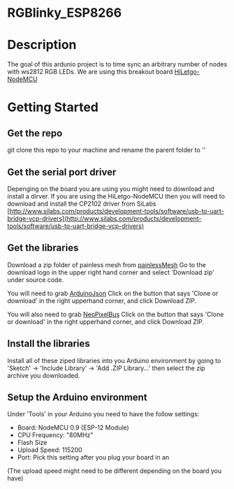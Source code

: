 # RGBlinky_ESP8266

Description
===========
The goal of this ardunio project is to time sync an arbitrary number of nodes
with ws2812 RGB LEDs. We are using this breakout board
[HiLetgo-NodeMCU](amazon.com/HiLetgo-Version-NodeMCU-Internet-Development/dp/B010O1G1ES/ref=sr_1_3?s=electronics&ie=UTF8&qid=1500244397&sr=1-3&keywords=nodemcu)

Getting Started
===============
## Get the repo
git clone this repo to your machine and rename the parent folder to ''

## Get the serial port driver
Depenging on the board you are using you might need to download and install
a dirver. If you are using the HiLetgo-NodeMCU then you will need to download
and install the CP2102 driver from SiLabs
[http://www.silabs.com/products/development-tools/software/usb-to-uart-bridge-vcp-drivers](http://www.silabs.com/products/development-tools/software/usb-to-uart-bridge-vcp-drivers)

## Get the libraries
Download a zip folder of painless mesh from [painlessMesh](https://gitlab.com/BlackEdder/painlessMesh)
Go to the download logo in the upper right hand corner and select 'Download zip' under source code.

You will need to grab [ArduinoJson](https://github.com/bblanchon/ArduinoJson)
Click on the button that says 'Clone or download' in the right upperhand
corner, and click Download ZIP.

You will also need to grab [NeoPixelBus](https://github.com/Makuna/NeoPixelBus)
Click on the button that says 'Clone or download' in the right upperhand
corner, and click Download ZIP.

## Install the libraries
Install all of these ziped libraries into you Arduino environment by going to
'Sketch' -> 'Include Library' -> 'Add .ZIP Library...' then select the zip
archive you downloaded.

## Setup the Arduino environment
Under 'Tools' in your Arduino you need to have the follow settings:
* Board: NodeMCU 0.9 (ESP-12 Module)
* CPU Frequency: "80MHz"
* Flash Size
* Upload Speed: 115200
* Port: Pick this setting after you plug your board in an


(The upload speed  might need to be different depending on the board
  you have)

